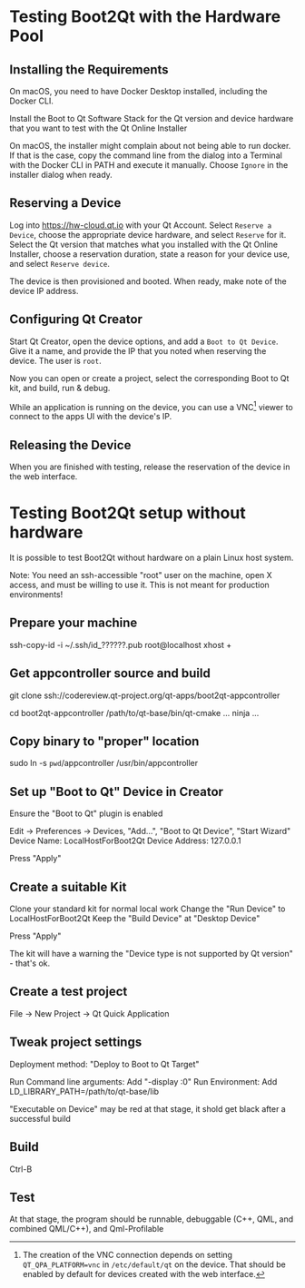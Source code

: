 # Testing Boot2Qt with the Hardware Pool

## Installing the Requirements

On macOS, you need to have Docker Desktop installed, including the Docker CLI.

Install the Boot to Qt Software Stack for the Qt version and device hardware
that you want to test with the Qt Online Installer

On macOS, the installer might complain about not being able to run docker.
If that is the case, copy the command line from the dialog into a Terminal
with the Docker CLI in PATH and execute it manually. Choose `Ignore` in the
installer dialog when ready.

## Reserving a Device

Log into https://hw-cloud.qt.io with your Qt Account. Select `Reserve a Device`,
choose the appropriate device hardware, and select `Reserve` for it.
Select the Qt version that matches what you installed with the Qt Online
Installer, choose a reservation duration, state a reason for your device use,
and select `Reserve device`.

The device is then provisioned and booted. When ready, make note of the device
IP address.

## Configuring Qt Creator

Start Qt Creator, open the device options, and add a `Boot to Qt Device`.
Give it a name, and provide the IP that you noted when reserving the device.
The user is `root`.

Now you can open or create a project, select the corresponding Boot to Qt kit,
and build, run & debug.

While an application is running on the device, you can use a VNC[^vnc] viewer to
connect to the apps UI with the device's IP.

[^vnc]: The creation of the VNC connection depends on setting
        `QT_QPA_PLATFORM=vnc` in `/etc/default/qt` on the device. That should
        be enabled by default for devices created with the web interface.

## Releasing the Device

When you are finished with testing, release the reservation of the device
in the web interface.

# Testing Boot2Qt setup without hardware ###

It is possible to test Boot2Qt without hardware on a plain Linux host system.

Note: You need an ssh-accessible "root" user on the machine, open X access,
and must be willing to use it. This is not meant for production environments!


## Prepare your machine

ssh-copy-id -i ~/.ssh/id_??????.pub root@localhost
xhost +

## Get appcontroller source and build

git clone ssh://codereview.qt-project.org/qt-apps/boot2qt-appcontroller

cd boot2qt-appcontroller
/path/to/qt-base/bin/qt-cmake ...
ninja ...

## Copy binary to "proper" location

sudo ln -s `pwd`/appcontroller /usr/bin/appcontroller


## Set up "Boot to Qt" Device in Creator

Ensure the "Boot to Qt" plugin is enabled

Edit -> Preferences -> Devices, "Add...", "Boot to Qt Device", "Start Wizard"
Device Name: LocalHostForBoot2Qt
Device Address: 127.0.0.1

Press "Apply"

## Create a suitable Kit

Clone your standard kit for normal local work
Change the "Run Device" to LocalHostForBoot2Qt
Keep the "Build Device" at "Desktop Device"

Press "Apply"

The kit will have a warning the "Device type is not supported by Qt version" - that's ok.

## Create a test project

File -> New Project -> Qt Quick Application

## Tweak project settings

Deployment method: "Deploy to Boot to Qt Target"

Run Command line arguments: Add  "-display :0"
Run Environment: Add LD_LIBRARY_PATH=/path/to/qt-base/lib

"Executable on Device" may be red at that stage, it shold get black after a successful build


## Build

Ctrl-B


## Test

At that stage, the program should be runnable, debuggable (C++, QML, and combined QML/C++),
and Qml-Profilable

